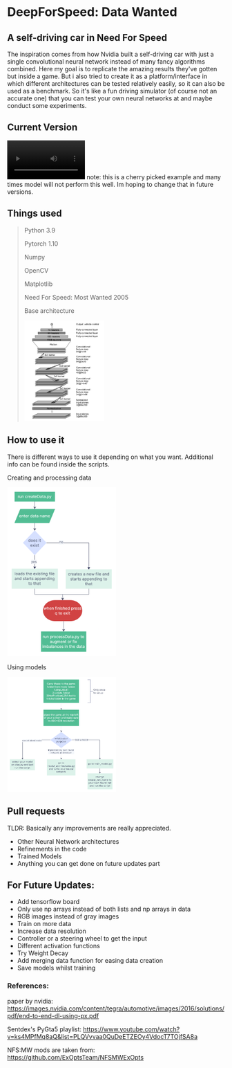 # DeepForSpeed: Data Wanted
## A self-driving car in Need For Speed
The inspiration comes from how Nvidia built a self-driving car with just a single convolutional
neural network instead of many fancy algorithms combined. Here my goal is to replicate 
the amazing results they've gotten but inside a game. But i also tried to create it as a platform/interface 
in which different architectures can be tested relatively easily, so it can also be used as a benchmark.
So it's like a fun driving simulator (of course not an accurate one) that you can test your own neural networks 
at and maybe conduct some experiments.

## Current Version
<video src='https://www.youtube.com/watch?v=t0iqfM36mRc' width=180></video>
note: this is a cherry picked example and many times model will not perform this well. Im hoping to change that in future versions.

## Things used
> Python 3.9
> 
> Pytorch 1.10
>
> Numpy
> 
> OpenCV
> 
> Matplotlib
> 
> Need For Speed: Most Wanted 2005
> 
> Base architecture
> 
> <img src="https://github.com/edilgin/DeepForSpeed/blob/master/images/nvidia_arch.png?raw=true" width=40% height=40% alt="Nvidia's architecture">


## How to use it
There is different ways to use it depending on what you want. Additional info can be found inside the scripts.


Creating and processing data

<img src="https://github.com/edilgin/DeepForSpeed/blob/master/images/dataFlowchart.jpg?raw=true" width=50% height=50% alt="flowchart">

Using models

<img src="https://github.com/edilgin/DeepForSpeed/blob/master/images/trainFlowchart.jpg?raw=true" width=50% height=50% alt="flowchart">


## Pull requests
TLDR: Basically any improvements are really appreciated.

- Other Neural Network architectures
- Refinements in the code
- Trained Models
- Anything you can get done on future updates part



## For Future Updates:
- Add tensorflow board
- Only use np arrays instead of both lists and np arrays in data
- RGB images instead of gray images
- Train on more data
- Increase data resolution
- Controller or a steering wheel to get the input
- Different activation functions
- Try Weight Decay
- Add merging data function for easing data creation
- Save models whilst training

### References:
paper by nvidia: https://images.nvidia.com/content/tegra/automotive/images/2016/solutions/pdf/end-to-end-dl-using-px.pdf

Sentdex's PyGta5 playlist: https://www.youtube.com/watch?v=ks4MPfMq8aQ&list=PLQVvvaa0QuDeETZEOy4VdocT7TOjfSA8a

NFS:MW mods are taken from:  https://github.com/ExOptsTeam/NFSMWExOpts
